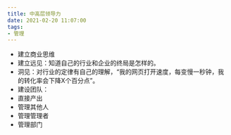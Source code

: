 ```yaml
---
title: 中高层领导力
date: 2021-02-20 11:07:00
tags:
- 管理
---
```


- 建立商业思维
 - 建立远见：知道自己的行业和企业的终局是怎样的。
 - 洞见：对行业的定律有自己的理解，“我的网页打开速度，每变慢一秒钟，我的转化率会下降X个百分点”。
- 建设团队：
 - 直接产出
 - 管理其他人
 - 管理管理者
 - 管理部门